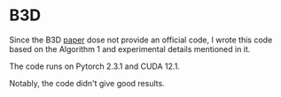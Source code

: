 # B3D

Since the B3D [paper](https://arxiv.org/abs/2103.13127) dose not provide an official code, I wrote this code based on the Algorithm 1 and experimental details mentioned in it.

The code runs on Pytorch 2.3.1 and CUDA 12.1.

Notably, the code didn't give good results.

